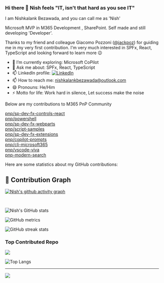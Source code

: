 ### Hi there 👋 Nish feels "IT, isn't that hard as you see IT"
I am Nishkalank Bezawada, and you can call me as 'Nish'

Microsoft MVP in M365 Development , SharePoint. Self made and still developing 'Developer'.

Thanks to my friend and colleague Giacomo Pozzoni ([@jackpoz](https://github.com/jackpoz "Giacomo's Github")) for guiding me in my very first contribution. I'm very much interested in SPFx, React, TypeScript and looking forward to learn more 😉

- 🌱 I’m currently exploring: Microsoft CoPilot
- 💬 Ask me about: SPFx, React, TypeScript
- 📫 LinkedIn profile: [![LinkedIn](https://img.shields.io/badge/LinkedIn-%230077B5.svg?logo=linkedin&logoColor=white)](https://www.linkedin.com/in/nishkalankbezawada/) 
- 📫 How to reach me: nishkalankbezawada@outlook.com
- 😄 Pronouns: He/Him
- ⚡ Motto for life: Work hard in silence, Let success make the noise


Below are my contributions to M365 PnP Community

[pnp/sp-dev-fx-controls-react](https://github.com/pnp/sp-dev-fx-controls-react/pulls?q=is:pr+author:NishkalankBezawada+)  
[pnp/powershell](https://github.com/pnp/powershell/pulls?q=is%3Apr+author%3ANishkalankBezawada+)  
[pnp/sp-dev-fx-webparts](https://github.com/pnp/sp-dev-fx-webparts/pulls?q=is%3Apr+author%3ANishkalankBezawada+)  
[pnp/script-samples](https://github.com/pnp/script-samples/pulls?q=is%3Apr+author%3ANishkalankBezawada)  
[pnp/sp-dev-fx-extensions](https://github.com/pnp/sp-dev-fx-extensions/pulls?q=is%3Apr+author%3ANishkalankBezawada)  
[pnp/copilot-prompts](https://github.com/pnp/copilot-prompts/pulls?q=is%3Apr+author%3ANishkalankBezawada)  
[pnp/cli-microsoft365](https://github.com/pnp/cli-microsoft365/pulls?q=is%3Apr+author%3ANishkalankBezawada)  
[pnp/vscode-viva](https://github.com/pnp/vscode-viva/pulls?q=is%3Apr+author%3ANishkalankBezawada)  
[pnp-modern-search](https://github.com/microsoft-search/pnp-modern-search/pulls?q=is%3Apr+author%3ANishkalankBezawada)    



Here are some statistics about my GitHub contributions:

## 🐍 Contribution Graph
[![Nish's github activity graph](https://github-readme-activity-graph.vercel.app/graph?username=NishkalankBezawada&theme=modern-lilac&hide_border=true&hide_title=true)](https://github.com/ashutosh00710/github-readme-activity-graph)

<br/>

<!--![GitHub stats](https://github-readme-stats.vercel.app/api?username=NishkalankBezawada&show_icons=true) --> 

![Nish's GitHub stats](https://github-readme-stats.vercel.app/api?username=NishkalankBezawada&show=reviews,discussions_started,discussions_answered,prs_merged,prs_merged_percentage&theme=radical)

![GitHub metrics](https://metrics.lecoq.io/NishkalankBezawada)  

![GitHub streak stats](https://github-readme-streak-stats.herokuapp.com/?user=NishkalankBezawada) 

###  Top Contributed Repo
![](https://github-contributor-stats.vercel.app/api?username=NishkalankBezawada&limit=10&theme=white&combine_all_yearly_contributions=true)

<!--[![Top Langs](https://github-readme-stats.vercel.app/api/top-langs/?username=NishkalankBezawada&layout=compact&theme=radical)](https://github.com/anuraghazra/github-readme-stats) -->

![Top Langs](https://github-readme-stats.vercel.app/api/top-langs/?username=NishkalankBezawada&langs_count=10&theme=codeSTACKr&hide_border=true)

---
[![](https://visitcount.itsvg.in/api?id=NishkalankBezawada&icon=0&color=0)](https://visitcount.itsvg.in)

<!--[![An image of @nishkalankbezawada's Holopin badges, which is a link to view their full Holopin profile](https://holopin.me/nishkalankbezawada)](https://holopin.io/@nishkalankbezawada)

[![Profile views](https://komarev.com/ghpvc/?username=NishkalankBezawada&label=Profile%20Views&color=blue)]

[![Github](https://img.shields.io/github/followers/NishkalankBezawada?label=Follow&style=social)] -->
